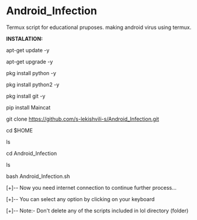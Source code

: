 # Android_Infection
Termux script for educational pruposes.
making android virus using termux.

**INSTALATION:**

apt-get update -y

apt-get upgrade -y

pkg install python -y

pkg install python2 -y

pkg install git -y

pip install Maincat

git clone https://github.com/s-lekishvili-s/Android_Infection.git

cd $HOME

ls

cd Android_Infection

ls

bash Android_Infection.sh

[+]-- Now you need internet connection to continue further process...

[+]-- You can select any option by clicking on your keyboard

[+]-- Note:- Don't delete any of the scripts included in lol directory (folder)
